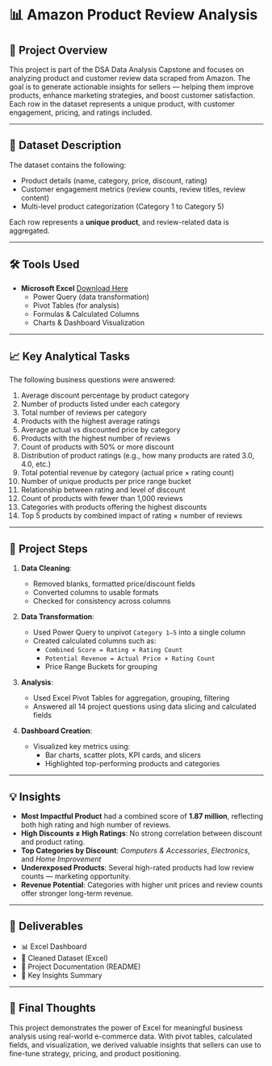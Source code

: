 
# 📊 Amazon Product Review Analysis

## 📝 Project Overview

This project is part of the DSA Data Analysis Capstone and focuses on analyzing product and customer review data scraped from Amazon. The goal is to generate actionable insights for sellers — helping them improve products, enhance marketing strategies, and boost customer satisfaction. Each row in the dataset represents a unique product, with customer engagement, pricing, and ratings included.

---

## 📂 Dataset Description

The dataset contains the following:

- Product details (name, category, price, discount, rating)
- Customer engagement metrics (review counts, review titles, review content)
- Multi-level product categorization (Category 1 to Category 5)

Each row represents a **unique product**, and review-related data is aggregated.

---

## 🛠 Tools Used

- **Microsoft Excel** [Download Here](https://excel.cloud.microsoft/?utm_source=chatgpt.com)
  - Power Query (data transformation)
  - Pivot Tables (for analysis)
  - Formulas & Calculated Columns
  - Charts & Dashboard Visualization

---

## 📈 Key Analytical Tasks

The following business questions were answered:

1. Average discount percentage by product category
2. Number of products listed under each category
3. Total number of reviews per category
4. Products with the highest average ratings
5. Average actual vs discounted price by category
6. Products with the highest number of reviews
7. Count of products with 50% or more discount
8. Distribution of product ratings (e.g., how many products are rated 3.0, 4.0, etc.)
9. Total potential revenue by category (actual price × rating count)
10. Number of unique products per price range bucket
11. Relationship between rating and level of discount
12. Count of products with fewer than 1,000 reviews
13. Categories with products offering the highest discounts
14. Top 5 products by combined impact of rating × number of reviews

---

## 🔧 Project Steps

1. **Data Cleaning**:
   - Removed blanks, formatted price/discount fields
   - Converted columns to usable formats
   - Checked for consistency across columns

2. **Data Transformation**:
   - Used Power Query to unpivot `Category 1–5` into a single column
   - Created calculated columns such as:
     - `Combined Score = Rating × Rating Count`
     - `Potential Revenue = Actual Price × Rating Count`
     - Price Range Buckets for grouping

3. **Analysis**:
   - Used Excel Pivot Tables for aggregation, grouping, filtering
   - Answered all 14 project questions using data slicing and calculated fields

4. **Dashboard Creation**:
   - Visualized key metrics using:
     - Bar charts, scatter plots, KPI cards, and slicers
     - Highlighted top-performing products and categories

---

## 💡 Insights

- **Most Impactful Product** had a combined score of **1.87 million**, reflecting both high rating and high number of reviews.
- **High Discounts ≠ High Ratings**: No strong correlation between discount and product rating.
- **Top Categories by Discount**: *Computers & Accessories*, *Electronics*, and *Home Improvement*
- **Underexposed Products**: Several high-rated products had low review counts — marketing opportunity.
- **Revenue Potential**: Categories with higher unit prices and review counts offer stronger long-term revenue.

---

## 📌 Deliverables

- 📊 Excel Dashboard
- 📁 Cleaned Dataset (Excel)
- 📑 Project Documentation (README)
- 🧠 Key Insights Summary

---

## 🚀 Final Thoughts

This project demonstrates the power of Excel for meaningful business analysis using real-world e-commerce data. With pivot tables, calculated fields, and visualization, we derived valuable insights that sellers can use to fine-tune strategy, pricing, and product positioning.
